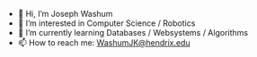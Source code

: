 - 👋 Hi, I’m Joseph Washum
- 👀 I’m interested in Computer Science / Robotics 
- 🌱 I’m currently learning Databases / Websystems / Algorithms 
- 📫 How to reach me: WashumJK@hendrix.edu

<!---
Jkwashu/Jkwashu is a ✨ special ✨ repository because its `README.md` (this file) appears on your GitHub profile.
You can click the Preview link to take a look at your changes.
--->
